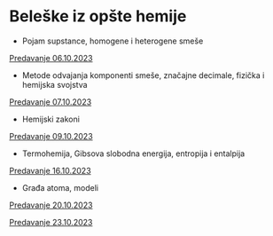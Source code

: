 # Beleške iz opšte hemije

- Pojam supstance, homogene i heterogene smeše

[Predavanje 06.10.2023](https://drive.google.com/file/d/19AykG_75wHg6vSPojbM2lhFcHNlO-Pa2/view?usp=sharing)

- Metode odvajanja komponenti smeše, značajne decimale, fizička i hemijska svojstva

[Predavanje 07.10.2023](https://drive.google.com/file/d/1jkGu7FKgQsokuMKJWi96bKPUrKGZuYwE/view?usp=sharing)

- Hemijski zakoni

[Predavanje 09.10.2023](https://drive.google.com/file/d/1IOtct-YlMFZBeDyIqxowCU8IvuYLNiPw/view?usp=sharing)

- Termohemija, Gibsova slobodna energija, entropija i entalpija

[Predavanje 16.10.2023](https://drive.google.com/file/d/17A41QdoMzv_i7jeRR0jelx7b7fro4B9z/view?usp=sharing)

- Građa atoma, modeli

[Predavanje 20.10.2023](https://drive.google.com/file/d/12Hl_a9E9d6D8ajEHPSJ3usUEX5qx9rdA/view?usp=sharing)

[Predavanje 23.10.2023](https://drive.google.com/file/d/1dJwNVpYF3vzukxmNpiG8JmD3GtZ-NFBP/view?usp=sharing)
